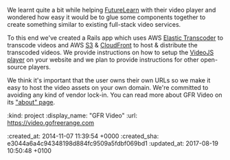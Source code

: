 We learnt quite a bit while helping [FutureLearn][] with their video player and wondered how easy it would be to glue some components together to create something similar to existing full-stack video services.

To this end we've created a Rails app which uses AWS [Elastic Transcoder][] to transcode videos and AWS [S3][] & [CloudFront][] to host & distribute the transcoded videos. We provide instructions on how to setup the [VideoJS player][] on your website and we plan to provide instructions for other open-source players.

We think it's important that the user owns their own URLs so we make it easy to host the video assets on your own domain. We're committed to avoiding any kind of vendor lock-in. You can read more about GFR Video on its ["about" page][About GFR Video].

[FutureLearn]: https://www.futurelearn.com/
[Elastic Transcoder]: http://aws.amazon.com/elastictranscoder/
[S3]: http://aws.amazon.com/s3/
[CloudFront]: http://aws.amazon.com/cloudfront/
[VideoJS player]: http://www.videojs.com/
[About GFR Video]: https://video.gofreerange.com/about

:kind: project
:display_name: "GFR Video"
:url: https://video.gofreerange.com

:created_at: 2014-11-07 11:39:54 +0000
:created_sha: e3044a6a4c94348198d884fc9509a5fdbf069bd1
:updated_at: 2017-08-19 10:50:48 +0100
